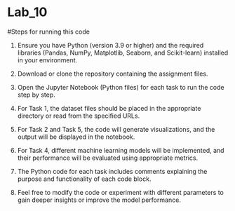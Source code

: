 # Lab_10
#Steps for running this code

1. Ensure you have Python (version 3.9 or higher) and the required libraries (Pandas, NumPy, Matplotlib, Seaborn, and Scikit-learn) installed in your environment.

2. Download or clone the repository containing the assignment files.

3. Open the Jupyter Notebook (Python files) for each task to run the code step by step.

4. For Task 1, the dataset files should be placed in the appropriate directory or read from the specified URLs.

5. For Task 2 and Task 5, the code will generate visualizations, and the output will be displayed in the notebook.

6. For Task 4, different machine learning models will be implemented, and their performance will be evaluated using appropriate metrics.

7. The Python code for each task includes comments explaining the purpose and functionality of each code block.

8. Feel free to modify the code or experiment with different parameters to gain deeper insights or improve the model performance.
